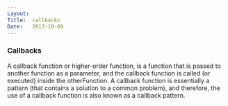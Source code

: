 ```yaml
---
Layout:
Title:	callbacks
Date:	2017-10-09
---
```


### Callbacks


A callback function or higher-order function, is a function that is passed to another function as a parameter, and the callback function is called (or executed) inside the otherFunction. A callback function is essentially a pattern (that contains a solution to a common problem), and therefore, the use of a callback function is also known as a callback pattern.

